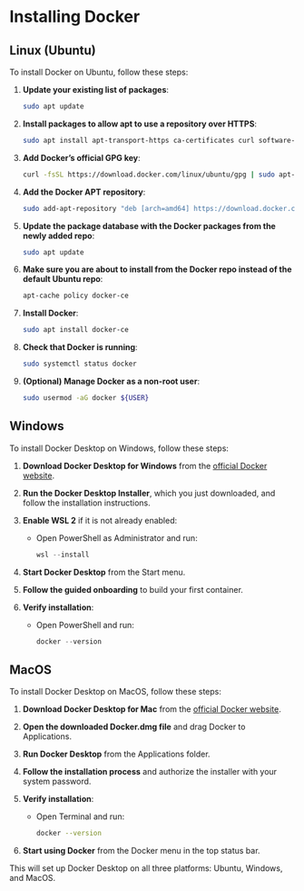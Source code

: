 # Installing Docker

## Linux (Ubuntu)

To install Docker on Ubuntu, follow these steps:

1. **Update your existing list of packages**:

   ```bash
   sudo apt update
   ```

2. **Install packages to allow apt to use a repository over HTTPS**:

   ```bash
   sudo apt install apt-transport-https ca-certificates curl software-properties-common
   ```

3. **Add Docker’s official GPG key**:

   ```bash
   curl -fsSL https://download.docker.com/linux/ubuntu/gpg | sudo apt-key add -
   ```

4. **Add the Docker APT repository**:

   ```bash
   sudo add-apt-repository "deb [arch=amd64] https://download.docker.com/linux/ubuntu $(lsb_release -cs) stable"
   ```

5. **Update the package database with the Docker packages from the newly added repo**:

   ```bash
   sudo apt update
   ```

6. **Make sure you are about to install from the Docker repo instead of the default Ubuntu repo**:

   ```bash
   apt-cache policy docker-ce
   ```

7. **Install Docker**:

   ```bash
   sudo apt install docker-ce
   ```

8. **Check that Docker is running**:

   ```bash
   sudo systemctl status docker
   ```

9. **(Optional) Manage Docker as a non-root user**:

   ```bash
   sudo usermod -aG docker ${USER}
   ```

## Windows

To install Docker Desktop on Windows, follow these steps:

1. **Download Docker Desktop for Windows** from the [official Docker website](https://desktop.docker.com).

2. **Run the Docker Desktop Installer**, which you just downloaded, and follow the installation instructions.

3. **Enable WSL 2** if it is not already enabled:
   - Open PowerShell as Administrator and run:

     ```powershell
     wsl --install
     ```

4. **Start Docker Desktop** from the Start menu.

5. **Follow the guided onboarding** to build your first container.

6. **Verify installation**:
   - Open PowerShell and run:

     ```powershell
     docker --version
     ```

## MacOS

To install Docker Desktop on MacOS, follow these steps:

1. **Download Docker Desktop for Mac** from the [official Docker website](https://desktop.docker.com).

2. **Open the downloaded Docker.dmg file** and drag Docker to Applications.

3. **Run Docker Desktop** from the Applications folder.

4. **Follow the installation process** and authorize the installer with your system password.

5. **Verify installation**:
   - Open Terminal and run:

     ```bash
     docker --version
     ```

6. **Start using Docker** from the Docker menu in the top status bar.

This will set up Docker Desktop on all three platforms: Ubuntu, Windows, and MacOS.
